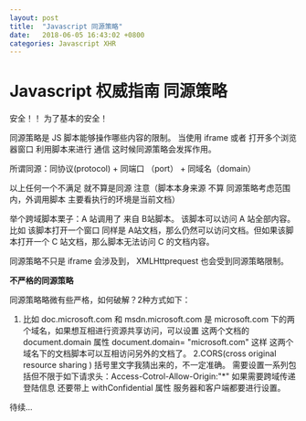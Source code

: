 ```yaml
---
layout: post
title:  "Javascript 同源策略"
date:   2018-06-05 16:43:02 +0800
categories: Javascript XHR
---
```

# Javascript 权威指南 同源策略

安全！！ 为了基本的安全！

同源策略是 JS 脚本能够操作哪些内容的限制。 
当使用 iframe 或者 打开多个浏览器窗口 利用脚本来进行 通信 这时候同源策略会发挥作用。 

所谓同源：同协议(protocol) + 同端口 （port） + 同域名（domain）

以上任何一个不满足 就不算是同源
注意（脚本本身来源 不算 同源策略考虑范围内，外调用脚本 主要看执行的环境是当前文档）

举个跨域脚本栗子：A 站调用了 来自 B站脚本。 该脚本可以访问 A 站全部内容。比如 该脚本打开一个窗口 同样是 A站文档，那么仍然可以访问文档。但如果该脚本打开一个 C 站文档，那么脚本无法访问 C 的文档内容。 

同源策略不只是 iframe 会涉及到， XMLHttprequest 也会受到同源策略限制。 

**不严格的同源策略**

同源策略略微有些严格，如何破解？2种方式如下：

1. 比如 doc.microsoft.com 和 msdn.microsoft.com 是 microsoft.com 下的两个域名，如果想互相进行资源共享访问，可以设置 这两个文档的 document.domain 属性   document.domain= "microsoft.com"  这样 这两个域名下的文档脚本可以互相访问另外的文档了。 
2.CORS(cross original resource sharing ) 括号里文字我猜出来的，不一定准确。 需要设置一系列包括但不限于如下请求头：Access-Cotrol-Allow-Origin:"*"
如果需要跨域传递登陆信息 还要带上 withConfidential 属性  服务器和客户端都要进行设置。 



 





待续...





 

 



[jekyll-docs]: https://jekyllrb.com/docs/home
[jekyll-gh]:   https://github.com/jekyll/jekyll
[jekyll-talk]: https://talk.jekyllrb.com/
